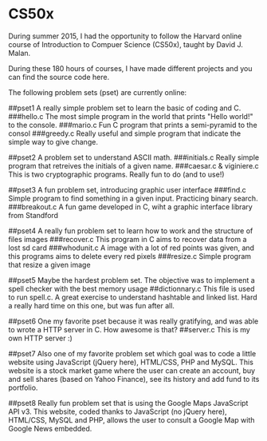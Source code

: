 # CS50x

During summer 2015, I had the opportunity to follow the Harvard online course of Introduction to Compuer Science (CS50x), taught by David J. Malan.

During these 180 hours of courses, I have made different projects and you can find the source code here.

The following problem sets (pset) are currently online:

##pset1
A really simple problem set to learn the basic of coding and C.
###hello.c
The most simple program in the world that prints "Hello world!" to the console.
###mario.c
Fun C program that prints a semi-pyramid to the consol
###greedy.c
Really useful and simple program that indicate the simple way to give change.

##pset2
A problem set to understand ASCII math.
###initials.c
Really simple program that retreives the initials of a given name.
###caesar.c & viginiere.c
This is two cryptographic programs. Really fun to do (and to use!)

##pset3
A fun problem set, introducing graphic user interface
###find.c
Simple program to find something in a given input. Practicing binary search.
###breakout.c
A fun game developed in C, wiht a graphic interface library from Standford

##pset4
A really fun problem set to learn how to work and the structure of files images
###recover.c
This program in C aims to recover data from a lost sd card
###whodunit.c
A image with a lot of red points was given, and this programs aims to delete every red pixels
###resize.c
Simple program that resize a given image

##pset5
Maybe the hardest problem set. The objective was to implement a spell checker with the best memory usage
##dictionnary.c
This file is used to run spell.c. A great exercise to understand hashtable and linked list. Hard a really hard time on this one, but was fun after all.

##pset6
One my favorite pset because it was really gratifying, and was able to wrote a HTTP server in C. How awesome is that?
##server.c
This is my own HTTP server :)

##pset7
Also one of my favorite problem set which goal was to code a little website using JavaScript (jQuery here), HTML/CSS, PHP and MySQL. This website is a stock market game where the user can create an account, buy and sell shares (based on Yahoo Finance), see its history and add fund to its portfolio. 

##pset8
Really fun problem set that is using the Google Maps JavaScript API v3. This website, coded thanks to JavaScript (no jQuery here), HTML/CSS, MySQL and PHP, allows the user to consult a Google Map with Google News embedded.
